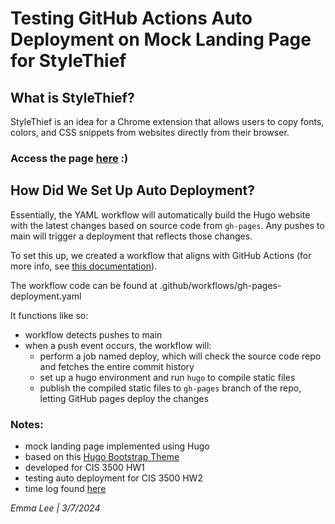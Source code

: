 # Testing GitHub Actions Auto Deployment on Mock Landing Page for StyleThief
## What is StyleThief?
StyleThief is an idea for a Chrome extension that allows users to copy fonts, colors, and CSS snippets from websites directly from their browser.
### Access the page [here](http://earth2emma.site/) :)

## How Did We Set Up Auto Deployment?
Essentially, the YAML workflow will automatically build the Hugo website with the latest changes based on source code from `gh-pages`. Any pushes to main will trigger a deployment that reflects those changes.

To set this up, we created a workflow that aligns with GitHub Actions (for more info, see [this documentation](https://docs.github.com/en/actions/quickstart)).

The workflow code can be found at .github/workflows/gh-pages-deployment.yaml

It functions like so:
- workflow detects pushes to main
- when a push event occurs, the workflow will:
  - perform a job named deploy, which will check the source code repo and fetches the entire commit history
  - set up a hugo environment and run `hugo` to compile static files
  - publish the compiled static files to `gh-pages` branch of the repo, letting GitHub pages deploy the changes

### Notes:
- mock landing page implemented using Hugo
- based on this [Hugo Bootstrap Theme](https://github.com/filipecarneiro/hugo-bootstrap-theme)
- developed for CIS 3500 HW1
- testing auto deployment for CIS 3500 HW2
- time log found [here](https://docs.google.com/spreadsheets/d/1rwTnWFviAz19ZLrrE3WtiCTp54X6YdVcuBLMYkktKes/edit?usp=sharing)

<i>Emma Lee | 3/7/2024</i>
